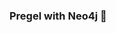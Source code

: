 ### Pregel with Neo4j 🚀



















































































































 























